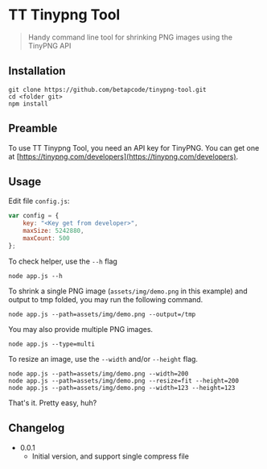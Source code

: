 # TT Tinypng Tool

> Handy command line tool for shrinking PNG images using the TinyPNG API

## Installation

	git clone https://github.com/betapcode/tinypng-tool.git
    cd <folder git>
    npm install

## Preamble

To use TT Tinypng Tool, you need an API key for TinyPNG. You can get one at [https://tinypng.com/developers](https://tinypng.com/developers).

## Usage

Edit file `config.js`:

```js
var config = {
    key: "<Key get from developer>",
    maxSize: 5242880,
    maxCount: 500
};
```

To check helper, use the `--h` flag

	node app.js --h

To shrink a single PNG image (`assets/img/demo.png` in this example) and output to tmp folded, you may run the following command.

	node app.js --path=assets/img/demo.png --output=/tmp

You may also provide multiple PNG images.

	node app.js --type=multi

To resize an image, use the `--width` and/or `--height` flag.

	node app.js --path=assets/img/demo.png --width=200
	node app.js --path=assets/img/demo.png --resize=fit --height=200
	node app.js --path=assets/img/demo.png --width=123 --height=123

That's it. Pretty easy, huh?

## Changelog

* 0.0.1
	* Initial version, and support single compress file
